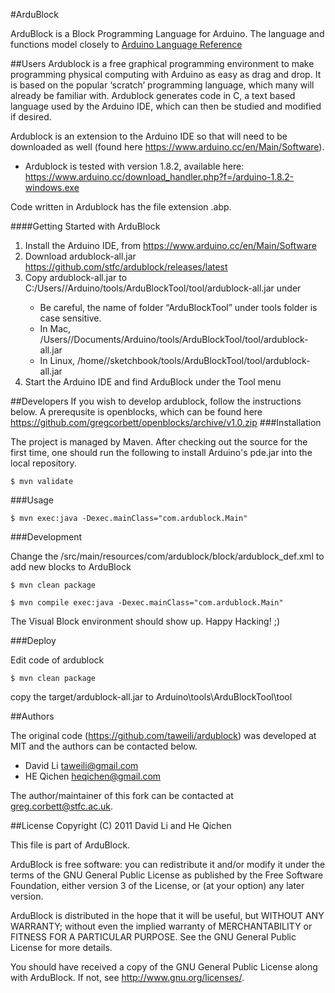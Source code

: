 #ArduBlock


ArduBlock is a Block Programming Language for Arduino. The language and functions model closely to [Arduino Language Reference](http://arduino.cc/en/Reference/HomePage)

##Users
Ardublock is a free graphical programming environment to make programming physical computing with Arduino as easy as drag and drop. It is based on the popular ‘scratch’ programming language, which many will already be familiar with.  Ardublock generates code in C, a text based language used by the Arduino IDE, which can then be studied and modified if desired. 

Ardublock is an extension to the Arduino IDE so that will need to be downloaded as well (found here https://www.arduino.cc/en/Main/Software).  
* Ardublock is tested with version 1.8.2, available here: https://www.arduino.cc/download_handler.php?f=/arduino-1.8.2-windows.exe

Code written in Ardublock has the file extension .abp.

####Getting Started with ArduBlock
1. Install the Arduino IDE, from https://www.arduino.cc/en/Main/Software
2. Download ardublock-all.jar https://github.com/stfc/ardublock/releases/latest
3. Copy ardublock-all.jar to C:/Users/<username>/Arduino/tools/ArduBlockTool/tool/ardublock-all.jar under
    * Be careful, the name of folder “ArduBlockTool” under tools folder is case sensitive. 
    * In Mac, /Users/<username>/Documents/Arduino/tools/ArduBlockTool/tool/ardublock-all.jar
    * In Linux, /home/<username>/sketchbook/tools/ArduBlockTool/tool/ardublock-all.jar
4. Start the Arduino IDE and find ArduBlock under the Tool menu

##Developers
If you wish to develop ardublock, follow the instructions below. A prerequsite is openblocks, which can be found here https://github.com/gregcorbett/openblocks/archive/v1.0.zip
###Installation

The project is managed by Maven. After checking out the source for the first time, one should run the following to install Arduino's pde.jar into the local repository. 

	$ mvn validate

###Usage

	$ mvn exec:java -Dexec.mainClass="com.ardublock.Main"

###Development

Change the /src/main/resources/com/ardublock/block/ardublock_def.xml to add new blocks to ArduBlock

	$ mvn clean package

	$ mvn compile exec:java -Dexec.mainClass="com.ardublock.Main"

The Visual Block environment should show up. Happy Hacking! ;) 

###Deploy

Edit code of ardublock

	$ mvn clean package

copy the target/ardublock-all.jar to Arduino\tools\ArduBlockTool\tool

##Authors

The original code (https://github.com/taweili/ardublock) was developed at MIT and the authors can be contacted below.

* David Li taweili@gmail.com
* HE Qichen heqichen@gmail.com

The author/maintainer of this fork can be contacted at greg.corbett@stfc.ac.uk.

##License
Copyright (C) 2011 David Li and He Qichen

This file is part of ArduBlock.

ArduBlock is free software: you can redistribute it and/or modify
it under the terms of the GNU General Public License as published by
the Free Software Foundation, either version 3 of the License, or
(at your option) any later version.

ArduBlock is distributed in the hope that it will be useful,
but WITHOUT ANY WARRANTY; without even the implied warranty of
MERCHANTABILITY or FITNESS FOR A PARTICULAR PURPOSE.  See the
GNU General Public License for more details.

You should have received a copy of the GNU General Public License
along with ArduBlock.  If not, see <http://www.gnu.org/licenses/>.
